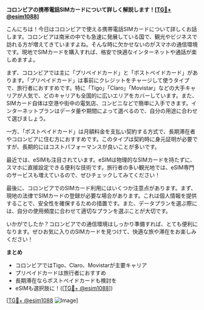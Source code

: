 **コロンビアの携帯電話SIMカードについて詳しく解説します！[[TG💪+ @esim1088](https://t.me/s/esim1088)]**

こんにちは！今日はコロンビアで使える携帯電話SIMカードについて詳しくお話します。コロンビアは南米の中でも急速に発展している国で、観光やビジネスで訪れる方が増えてきていますよね。そんな時に欠かせないのがスマホの通信環境です。現地でSIMカードを購入すれば、格安で快適なインターネットや通話が楽しめますよ。

まず、コロンビアでは主に「プリペイドカード」と「ポストペイドカード」があります。「プリペイドカード」は事前にクレジットをチャージして使うタイプで、旅行者におすすめです。特に「Tigo」「Claro」「Movistar」などの大手キャリアが人気で、どのキャリアも全国的に広いエリアをカバーしています。また、SIMカード自体は空港や街中の電気店、コンビニなどで簡単に入手できます。インターネットプランはデータ量や期間によって選べるので、自分の用途に合わせて選びましょう。

一方、「ポストペイドカード」は月額料金を支払い契約する方式で、長期滞在者やコロンビアに住む方におすすめです。このタイプは契約時に身元証明が必要ですが、長期的にはコストパフォーマンスが良いことが多いです。

最近では、eSIMも注目されています。eSIMは物理的なSIMカードを持たずに、スマホに直接設定できる便利な技術です。旅行者の多い観光地では、eSIM専門のサービスも増えているので、ぜひチェックしてみてください！

最後に、コロンビアでのSIMカード利用にはいくつか注意点があります。まず、現地の法律でSIMカードの登録が必要な場合があります。これは個人情報を提供することで、安全性を確保するための措置です。また、データプランを選ぶ際には、自分の使用頻度に合わせて適切なプランを選ぶことが大切です。

いかがでしたか？コロンビアでの通信環境はしっかり準備すれば、とても便利になります。ぜひお気に入りのSIMカードを見つけて、快適な旅や滞在をお楽しみください！

**まとめ**
- コロンビアではTigo、Claro、Movistarが主要キャリア
- プリペイドカードは旅行者におすすめ
- 長期滞在ならポストペイドカードも検討を
- eSIMも選択肢に！([[TG💪+ @esim1088](https://t.me/s/esim1088)])

[[TG💪+ @esim1088](https://t.me/s/esim1088) ![Image](https://i.postimg.cc/Y0z9fWf4/image.png)]